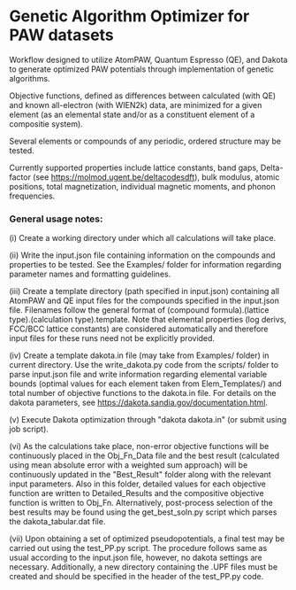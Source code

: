 # Genetic Algorithm Optimizer for PAW datasets

Workflow designed to utilize AtomPAW, Quantum Espresso (QE), and Dakota to generate optimized PAW potentials through implementation of genetic algorithms.

Objective functions, defined as differences between calculated (with QE) and known all-electron (with WIEN2k) data, are minimized for a given element (as an elemental state and/or as a constituent element of a compositie system).

Several elements or compounds of any periodic, ordered structure may be tested.

Currently supported properties include lattice constants, band gaps, Delta-factor (see https://molmod.ugent.be/deltacodesdft), bulk modulus, atomic positions, total magnetization, individual magnetic moments, and phonon frequencies.

### General usage notes:

(i) Create a working directory under which all calculations will take place.

(ii) Write the input.json file containing information on the compounds and properties to be tested. See the Examples/ folder for information regarding parameter names and formatting guidelines.

(iii) Create a template directory (path specified in input.json) containing all AtomPAW and QE input files for the compounds specified in the input.json file. Filenames follow the general format of (compound formula).(lattice type).(calculation type).template. Note that elemental properties (log derivs, FCC/BCC lattice constants) are considered automatically and therefore input files for these runs need not be explicitly provided.

(iv) Create a template dakota.in file (may take from Examples/ folder) in current directory. Use the write_dakota.py code from the scripts/ folder to parse input.json file and write information regarding elemental variable bounds (optimal values for each element taken from Elem_Templates/) and total number of objective functions to the dakota.in file. For details on the dakota parameters, see https://dakota.sandia.gov/documentation.html.

(v) Execute Dakota optimization through "dakota dakota.in" (or submit using job script).

(vi) As the calculations take place, non-error objective functions will be continuously placed in the Obj_Fn_Data file and the best result (calculated using mean absolute error with a weighted sum approach) will be continuously updated in the "Best_Result" folder along with the relevant input parameters. Also in this folder, detailed values for each objective function are written to Detailed_Results and the compositive objective function is written to Obj_Fn. Alternatively, post-process selection of the best results may be found using the get_best_soln.py script which parses the dakota_tabular.dat file.

(vii) Upon obtaining a set of optimized pseudopotentials, a final test may be carried out using the test_PP.py script. The procedure follows same as usual according to the input.json file, however, no dakota settings are necessary. Additionally, a new directory containing the .UPF files must be created and should be specified in the header of the test_PP.py code.
